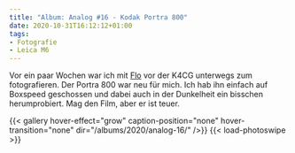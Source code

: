 ```yaml
---
title: "Album: Analog #16 - Kodak Portra 800"
date: 2020-10-31T16:12:12+01:00
tags:
- Fotografie
- Leica M6
---
```


Vor ein paar Wochen war ich mit [Flo](https://twitter.com/__psittacus__) vor
der K4CG unterwegs zum fotografieren. Der Portra 800 war neu für mich. Ich
hab ihn einfach auf Boxspeed geschossen und dabei auch in der Dunkelheit ein
bisschen herumprobiert. Mag den Film, aber er ist teuer.

<!--more-->

{{< gallery hover-effect="grow" caption-position="none" hover-transition="none" dir="/albums/2020/analog-16/" />}}
{{< load-photoswipe >}}
